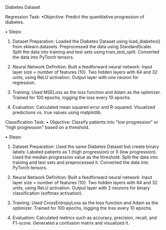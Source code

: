 Diabetes Dataset

Regression Task:
•Objective: Predict the quantitative progression of diabetes.

• Steps:
1. Dataset Preparation:
Loaded the Diabetes Dataset using load_diabetes() from sklearn.datasets.
Preprocessed the data using StandardScaler.
Split the data into training and test sets using train_test_split.
Converted the data into PyTorch tensors.

2. Neural Network Definition:
Built a feedforward neural network:
Input layer size = number of features (10).
Two hidden layers with 64 and 32 units, using ReLU activation.
Output layer with one neuron for regression.

3. Training:
Used MSELoss as the loss function and Adam as the optimizer.
Trained for 100 epochs, logging the loss every 10 epochs.

4. Evaluation:
Calculated mean squared error and R-squared.
Visualized predictions vs. true values using matplotlib.

Classification Task:
• Objective: Classify patients into "low progression" or "high progression" based on a threshold.

• Steps:
1. Dataset Preparation:
Used the same Diabetes Dataset but create binary labels:
Labeled patients as 1 (high progression) or 0 (low progression).
Used the median progression value as the threshold.
Split the data into training and test sets and preprocessed it.
Converted the data into PyTorch tensors.

2. Neural Network Definition:
Built a feedforward neural network:
Input layer size = number of features (10).
Two hidden layers with 64 and 32 units, using ReLU activation.
Output layer with 2 neurons for binary classification (softmax
activation).

3. Training:
Used CrossEntropyLoss as the loss function and Adam as the optimizer.
Trained for 100 epochs, logging the loss every 10 epochs.

4. Evaluation:
Calculated metrics such as accuracy, precision, recall, and F1-score.
Generated a confusion matrix and visualized it.